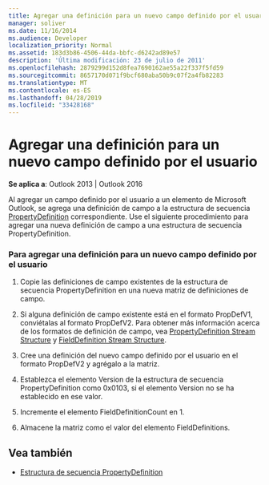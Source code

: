 ```yaml
---
title: Agregar una definición para un nuevo campo definido por el usuario
manager: soliver
ms.date: 11/16/2014
ms.audience: Developer
localization_priority: Normal
ms.assetid: 183d3b86-4506-44da-bbfc-d6242ad89e57
description: 'Última modificación: 23 de julio de 2011'
ms.openlocfilehash: 2879299d152d8fea7690162ae55a22f337f5fd59
ms.sourcegitcommit: 8657170d071f9bcf680aba50b9c07f2a4fb82283
ms.translationtype: MT
ms.contentlocale: es-ES
ms.lasthandoff: 04/28/2019
ms.locfileid: "33428168"
---
```

# <a name="add-a-definition-for-a-new-user-defined-field"></a>Agregar una definición para un nuevo campo definido por el usuario
 
**Se aplica a**: Outlook 2013 | Outlook 2016 
  
Al agregar un campo definido por el usuario a un elemento de Microsoft Outlook, se agrega una definición de campo a la estructura de secuencia [PropertyDefinition](propertydefinition-stream-structure.md) correspondiente. Use el siguiente procedimiento para agregar una nueva definición de campo a una estructura de secuencia PropertyDefinition. 
  
### <a name="to-add-a-definition-for-a-new-user-defined-field"></a>Para agregar una definición para un nuevo campo definido por el usuario

1. Copie las definiciones de campo existentes de la estructura de secuencia PropertyDefinition en una nueva matriz de definiciones de campo. 
    
2. Si alguna definición de campo existente está en el formato PropDefV1, conviétalas al formato PropDefV2. Para obtener más información acerca de los formatos de definición de campo, vea [PropertyDefinition Stream Structure](propertydefinition-stream-structure.md) y [FieldDefinition Stream Structure](fielddefinition-stream-structure.md).
    
3. Cree una definición del nuevo campo definido por el usuario en el formato PropDefV2 y agrégalo a la matriz.
    
4. Establezca el elemento Version de la estructura de secuencia PropertyDefinition como 0x0103, si el elemento Version no se ha establecido en ese valor.
    
5. Incremente el elemento FieldDefinitionCount en 1.
    
6. Almacene la matriz como el valor del elemento FieldDefinitions.
    
## <a name="see-also"></a>Vea también

- [Estructura de secuencia PropertyDefinition](propertydefinition-stream-structure.md)

